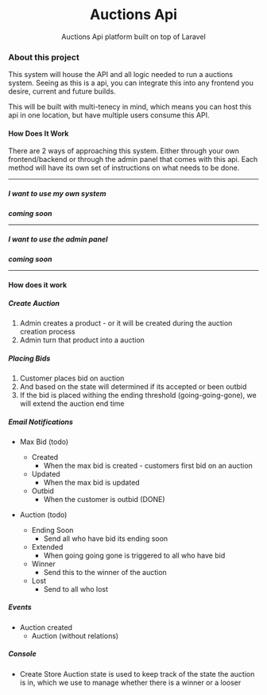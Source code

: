 <h1 align="center">Auctions Api</h1>
<p align="center">Auctions Api platform built on top of Laravel</p>

### About this project
This system will house the API and all logic needed to run a auctions system. Seeing as this is a api, you can integrate this into any frontend you desire, current and future builds.

This will be built with multi-tenecy in mind, which means you can host this api in one location, but have multiple users consume this API.


#### How Does It Work
There are 2 ways of approaching this system. Either through your own frontend/backend or through the admin panel that comes with this api.
Each method will have its own set of instructions on what needs to be done.

---

##### I want to use my own system
**_coming soon_**

---

##### I want to use the admin panel
**_coming soon_**

---

#### How does it work
##### Create Auction
1. Admin creates a product - or it will be created during the auction creation process
2. Admin turn that product into a auction


##### Placing Bids
1. Customer places bid on auction
2. And based on the state will determined if its accepted or been outbid
3. If the bid is placed withing the ending threshold (going-going-gone), we will extend the auction end time


##### Email Notifications 
- Max Bid (todo)
  - Created
    - When the max bid is created - customers first bid on an auction
  - Updated
    - When the max bid is updated
  - Outbid
    - When the customer is outbid (DONE)

- Auction (todo)
  - Ending Soon
    - Send all who have bid its ending soon
  - Extended
    - When going going gone is triggered to all who have bid
  - Winner
    - Send this to the winner of the auction
  - Lost
    - Send to all who lost

##### Events
- Auction created
  - Auction (without relations)
  
##### Console
- Create Store
Auction state is used to keep track of the state the auction is in, which we use to manage whether there is a winner or a looser


